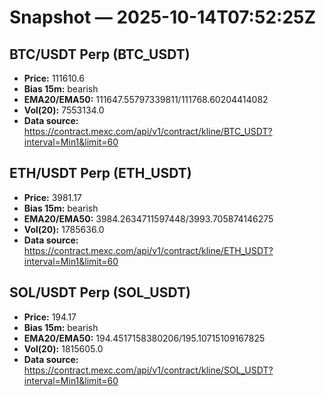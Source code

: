 # Snapshot — 2025-10-14T07:52:25Z

## BTC/USDT Perp (BTC_USDT)
- **Price:** 111610.6
- **Bias 15m:** bearish
- **EMA20/EMA50:** 111647.55797339811/111768.60204414082
- **Vol(20):** 7553134.0
- **Data source:** https://contract.mexc.com/api/v1/contract/kline/BTC_USDT?interval=Min1&limit=60

## ETH/USDT Perp (ETH_USDT)
- **Price:** 3981.17
- **Bias 15m:** bearish
- **EMA20/EMA50:** 3984.2634711597448/3993.705874146275
- **Vol(20):** 1785636.0
- **Data source:** https://contract.mexc.com/api/v1/contract/kline/ETH_USDT?interval=Min1&limit=60

## SOL/USDT Perp (SOL_USDT)
- **Price:** 194.17
- **Bias 15m:** bearish
- **EMA20/EMA50:** 194.4517158380206/195.10715109167825
- **Vol(20):** 1815605.0
- **Data source:** https://contract.mexc.com/api/v1/contract/kline/SOL_USDT?interval=Min1&limit=60
